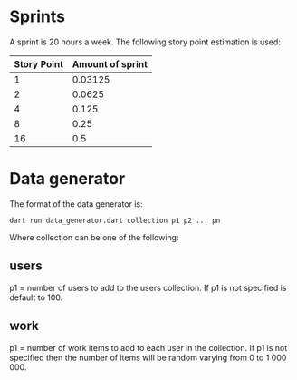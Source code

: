 # Sprints

A sprint is 20 hours a week. The following story point estimation is used:

| Story Point | Amount of sprint |
| ----------- | ---------------- |
| 1           | 0.03125          |
| 2           | 0.0625           |
| 4           | 0.125            |
| 8           | 0.25             |
| 16          | 0.5              |
# Data generator

The format of the data generator is:

`dart run data_generator.dart collection p1 p2 ... pn`

Where collection can be one of the following:

## users

p1 = number of users to add to the users collection. If p1 is not specified is default to 100.

## work

p1 = number of work items to add to each user in the collection. If p1 is not specified then the number of items will be random varying from 0 to 1 000 000.



